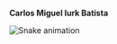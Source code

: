 **Carlos Miguel Iurk Batista**

![Snake animation](https://github.com/seu-usuário-aqui/seu-usuário-aqui/blob/output/github-contribution-grid-snake.svg)
